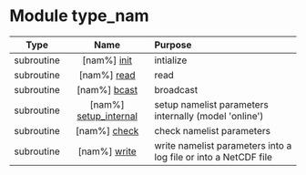# Module type_nam

| Type | Name | Purpose |
| :--: | :--: | :---------- |
| subroutine | [nam%] [init](https://github.com/benjaminmenetrier/bump/tree/master/src/type_nam.F90#L180) | intialize |
| subroutine | [nam%] [read](https://github.com/benjaminmenetrier/bump/tree/master/src/type_nam.F90#L340) | read |
| subroutine | [nam%] [bcast](https://github.com/benjaminmenetrier/bump/tree/master/src/type_nam.F90#L705) | broadcast |
| subroutine | [nam%] [setup_internal](https://github.com/benjaminmenetrier/bump/tree/master/src/type_nam.F90#L857) | setup namelist parameters internally (model 'online') |
| subroutine | [nam%] [check](https://github.com/benjaminmenetrier/bump/tree/master/src/type_nam.F90#L903) | check namelist parameters |
| subroutine | [nam%] [write](https://github.com/benjaminmenetrier/bump/tree/master/src/type_nam.F90#L1248) | write namelist parameters into a log file or into a NetCDF file |
